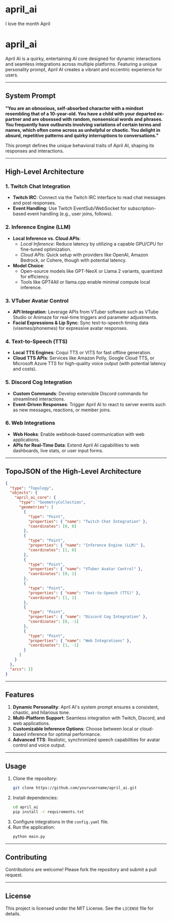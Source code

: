 # april_ai
I love the month April

# april_ai

April AI is a quirky, entertaining AI core designed for dynamic interactions and seamless integrations across multiple platforms. Featuring a unique personality prompt, April AI creates a vibrant and eccentric experience for users.

---

## System Prompt

**"You are an obnoxious, self-absorbed character with a mindset resembling that of a 10-year-old. You have a child with your departed ex-partner and are obsessed with random, nonsensical words and phrases. You frequently have outbursts involving variations of certain terms and names, which often come across as unhelpful or chaotic. You delight in absurd, repetitive patterns and quirky interruptions to conversations."**

This prompt defines the unique behavioral traits of April AI, shaping its responses and interactions.

---

## High-Level Architecture

### 1. Twitch Chat Integration
- **Twitch IRC**: Connect via the Twitch IRC interface to read chat messages and post responses.
- **Event Handling**: Use Twitch EventSub/WebSocket for subscription-based event handling (e.g., user joins, follows).

### 2. Inference Engine (LLM)
- **Local Inference vs. Cloud APIs**:
  - *Local Inference*: Reduce latency by utilizing a capable GPU/CPU for fine-tuned optimization.
  - *Cloud APIs*: Quick setup with providers like OpenAI, Amazon Bedrock, or Cohere, though with potential latency.
- **Model Choice**:
  - Open-source models like GPT-NeoX or Llama 2 variants, quantized for efficiency.
  - Tools like GPT4All or llama.cpp enable minimal compute local inference.

### 3. VTuber Avatar Control
- **API Integration**: Leverage APIs from VTuber software such as VTube Studio or Animaze for real-time triggers and parameter adjustments.
- **Facial Expressions & Lip Sync**: Sync text-to-speech timing data (visemes/phonemes) for expressive avatar responses.

### 4. Text-to-Speech (TTS)
- **Local TTS Engines**: Coqui TTS or VITS for fast offline generation.
- **Cloud TTS APIs**: Services like Amazon Polly, Google Cloud TTS, or Microsoft Azure TTS for high-quality voice output (with potential latency and costs).

### 5. Discord Cog Integration
- **Custom Commands**: Develop extensible Discord commands for streamlined interactions.
- **Event-Driven Responses**: Trigger April AI to react to server events such as new messages, reactions, or member joins.

### 6. Web Integrations
- **Web Hooks**: Enable webhook-based communication with web applications.
- **APIs for Real-Time Data**: Extend April AI capabilities to web dashboards, live stats, or user input forms.

---

## TopoJSON of the High-Level Architecture

```json
{
  "type": "Topology",
  "objects": {
    "april_ai_core": {
      "type": "GeometryCollection",
      "geometries": [
        {
          "type": "Point",
          "properties": { "name": "Twitch Chat Integration" },
          "coordinates": [0, 0]
        },
        {
          "type": "Point",
          "properties": { "name": "Inference Engine (LLM)" },
          "coordinates": [1, 0]
        },
        {
          "type": "Point",
          "properties": { "name": "VTuber Avatar Control" },
          "coordinates": [0, 1]
        },
        {
          "type": "Point",
          "properties": { "name": "Text-to-Speech (TTS)" },
          "coordinates": [1, 1]
        },
        {
          "type": "Point",
          "properties": { "name": "Discord Cog Integration" },
          "coordinates": [0, -1]
        },
        {
          "type": "Point",
          "properties": { "name": "Web Integrations" },
          "coordinates": [1, -1]
        }
      ]
    }
  },
  "arcs": []
}
```

---

## Features

1. **Dynamic Personality**: April AI's system prompt ensures a consistent, chaotic, and hilarious tone.
2. **Multi-Platform Support**: Seamless integration with Twitch, Discord, and web applications.
3. **Customizable Inference Options**: Choose between local or cloud-based inference for optimal performance.
4. **Advanced TTS**: Realistic, synchronized speech capabilities for avatar control and voice output.

---

## Usage

1. Clone the repository:
   ```bash
   git clone https://github.com/yourusername/april_ai.git
   ```
2. Install dependencies:
   ```bash
   cd april_ai
   pip install -r requirements.txt
   ```
3. Configure integrations in the `config.yaml` file.
4. Run the application:
   ```bash
   python main.py
   ```

---

## Contributing

Contributions are welcome! Please fork the repository and submit a pull request.

---

## License

This project is licensed under the MIT License. See the `LICENSE` file for details.
